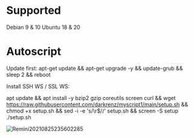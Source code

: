 # Supported
Debian 9 & 10
Ubuntu 18 & 20

# Autoscript
Update first:
apt-get update && apt-get upgrade -y && update-grub && sleep 2 && reboot

Install SSH WS / SSL WS:

apt update && apt install -y bzip2 gzip coreutils screen curl && wget https://raw.githubusercontent.com/darkrenz/myscript1/main/setup.sh && chmod +x setup.sh && sed -i -e 's/\r$//' setup.sh && screen -S setup ./setup.sh

![Remini20210825235602285](https://user-images.githubusercontent.com/30442976/130884577-bf1c6bb5-a039-405c-b08a-218db37b6f08.jpg)

